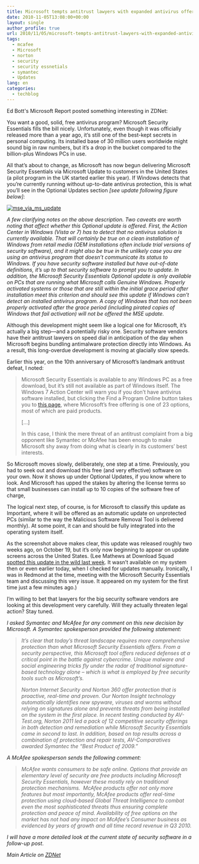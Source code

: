 ```yaml
---
title: Microsoft tempts antitrust lawyers with expanded antivirus offering
date: 2010-11-05T13:08:00+00:00
layout: single
author_profile: true
url: 2010/11/05/microsoft-tempts-antitrust-lawyers-with-expanded-antivirus-offering/
tags:
  - mcafee
  - Microsoft
  - norton
  - security
  - security essnetials
  - symantec
  - Updates
lang: en
categories: 
  - techblog
---
```

Ed Bott's Microsoft Report posted something interesting in ZDNet:

You want a good, solid, free antivirus program? Microsoft Security Essentials fills the bill nicely. Unfortunately, even though it was officially released more than a year ago, it’s still one of the best-kept secrets in personal computing. Its installed base of 30 million users worldwide might sound big in raw numbers, but it’s a drop in the bucket compared to the billion-plus Windows PCs in use.

All that’s about to change, as Microsoft has now begun delivering Microsoft Security Essentials via Microsoft Update to customers in the United States (a pilot program in the UK started earlier this year). If Windows detects that you’re currently running without up-to-date antivirus protection, this is what you’ll see in the Optional Updates section _[see update following figure below]_:

[![mse_via_ms_update](http://lh6.ggpht.com/_vaUVXcmC3OI/TNP61-DLAfI/AAAAAAAADCo/NyOLGQyrolU/mse_via_ms_update_thumb%5B2%5D.png?imgmax=800 "mse_via_ms_update")](http://lh4.ggpht.com/_vaUVXcmC3OI/TNP6zONwnlI/AAAAAAAADCk/BC0yDaA9NUk/s1600-h/mse_via_ms_update%5B4%5D.png)

_A few clarifying notes on the above description. Two caveats are worth noting that affect whether this Optional update is offered. First, the Action Center in Windows (Vista or 7) has to detect that no antivirus solution is currently available. That will certainly be true on a clean installation of Windows from retail media (OEM installations often include trial versions of security software), and it might also be true in the unlikely case you are using an antivirus program that doesn’t communicate its status to Windows. If you have security software installed but have out-of-date definitions, it’s up to that security software to prompt you to update. In addition, the Microsoft Security Essentials Optional update is only available on PCs that are running what Microsoft calls Genuine Windows. Properly activated systems or those that are still within the initial grace period after installation meet this criterion and should see this update if Windows can’t detect an installed antivirus program. A copy of Windows that has not been properly activated after the grace period (including pirated copies of Windows that fail activation) will not be offered the MSE update._

Although this development might seem like a logical one for Microsoft, it’s actually a big step—and a potentially risky one. Security software vendors have their antitrust lawyers on speed dial in anticipation of the day when Microsoft begins bundling antimalware protection directly into Windows. As a result, this long-overdue development is moving at glacially slow speeds.

Earlier this year, on the 10th anniversary of Microsoft’s landmark antitrust defeat, I noted:

> Microsoft Security Essentials is available to any Windows PC as a free download, but it’s still not available as part of Windows itself. The Windows 7 Action Center will warn you if you don’t have antivirus software installed, but clicking the Find a Program Online button takes you to [this page](http://www.microsoft.com/windows/antivirus-partners/windows-7.aspx), where Microsoft’s free offering is one of 23 options, most of which are paid products.
> 
> […]
> 
> In this case, I think the mere threat of an antitrust complaint from a big opponent like Symantec or McAfee has been enough to make Microsoft shy away from doing what is clearly in its customers’ best interests.

So Microsoft moves slowly, deliberately, one step at a time. Previously, you had to seek out and download this free (and very effective) software on your own. Now it shows up under Optional Updates, if you know where to look. And Microsoft has upped the stakes by altering the license terms so that small businesses can install up to 10 copies of the software free of charge,

The logical next step, of course, is for Microsoft to classify this update as Important, where it will be offered as an automatic update on unprotected PCs (similar to the way the Malicious Software Removal Tool is delivered monthly). At some point, it can and should be fully integrated into the operating system itself.

As the screenshot above makes clear, this update was released roughly two weeks ago, on October 19, but it’s only now beginning to appear on update screens across the United States. (Lee Mathews at Download Squad [spotted this update in the wild last week](http://www.downloadsquad.com/2010/10/27/microsoft-security-essentials-now-offered-via-windows-update/). It wasn’t available on my system then or even earlier today, when I checked for updates manually. Ironically, I was in Redmond at the time, meeting with the Microsoft Security Essentials team and discussing this very issue. It appeared on my system for the first time just a few minutes ago.)

I’m willing to bet that lawyers for the big security software vendors are looking at this development very carefully. Will they actually threaten legal action? Stay tuned.

_I asked Symantec and McAfee for any comment on this new decision by Microsoft. A Symantec spokesperson provided the following statement:_

> _It’s clear that today’s threat landscape requires more comprehensive protection than what Microsoft Security Essentials offers. From a security perspective, this Microsoft tool offers reduced defenses at a critical point in the battle against cybercrime. Unique malware and social engineering tricks fly under the radar of traditional signature-based technology alone – which is what is employed by free security tools such as Microsoft’s._
> 
> _Norton Internet Security and Norton 360 offer protection that is proactive, real-time and proven. Our Norton Insight technology automatically identifies new spyware, viruses and worms without relying on signatures alone and prevents threats from being installed on the system in the first place. In recent testing conducted by AV-Test.org, Norton 2011 led a pack of 12 competitive security offerings in both detection and remediation while Microsoft Security Essentials came in second to last. In addition, based on top results across a combination of protection and repair tests, AV-Comparatives awarded Symantec the “Best Product of 2009.”_

_A McAfee spokesperson sends the following comment:_

> _McAfee wants consumers to be safe online. Options that provide an elementary level of security are free products including Microsoft Security Essentials, however these mostly rely on traditional protection mechanisms.  McAfee products offer not only more features but most importantly, McAfee products offer real-time protection using cloud-based Global Threat Intelligence to combat even the most sophisticated threats thus ensuring complete protection and peace of mind. Availability of free options on the market has not had any impact on McAfee’s Consumer business as evidenced by years of growth and all time record revenue in Q3 2010._

_I will have a more detailed look at the current state of security software in a follow-up post_.

_Main Article on_ [_ZDNet_](http://www.zdnet.com/blog/bott/microsoft-tempts-antitrust-lawyers-with-expanded-antivirus-offering/2552)